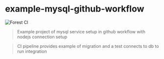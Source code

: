 # example-mysql-github-workflow

![Forest CI](https://github.com/meroware/example-mysql-github-workflow-service/workflows/Forest%20CI/badge.svg)

> Example project of mysql service setup in github workflow with nodejs connection setup

> CI pipeline provides example of migration and a test connects to db to run integration

